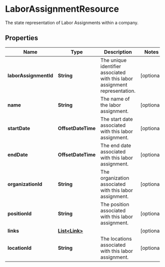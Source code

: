 

# LaborAssignmentResource

The state representation of Labor Assignments within a company.

## Properties

| Name | Type | Description | Notes |
|------------ | ------------- | ------------- | -------------|
|**laborAssignmentId** | **String** | The unique identifier associated with this labor assignment representation. |  [optional] |
|**name** | **String** | The name of the labor assignment. |  [optional] |
|**startDate** | **OffsetDateTime** | The start date associated with this labor assignment. |  [optional] |
|**endDate** | **OffsetDateTime** | The end date associated with this labor assignment. |  [optional] |
|**organizationId** | **String** | The organization associated with this labor assignment. |  [optional] |
|**positionId** | **String** | The position associated with this labor assignment. |  [optional] |
|**links** | [**List&lt;Link&gt;**](Link.md) |  |  [optional] |
|**locationId** | **String** | The locations associated with this labor assignment. |  [optional] |



